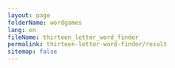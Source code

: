```yaml
---
layout: page
folderName: wordgames
lang: en
fileName: thirteen_letter_word_finder
permalink: thirteen-letter-word-finder/result
sitemap: false
---
```

